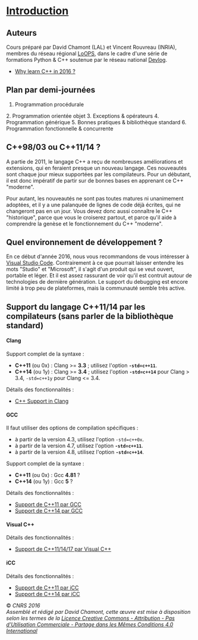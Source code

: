 # [Introduction](README.md.md)

## Auteurs

Cours préparé par David Chamont (LAL) et Vincent Rouvreau (INRIA), membres du réseau régional [LoOPS](http://reseau-loops.github.io/), dans le cadre d'une série de formations Python & C++ soutenue par le réseau national [Devlog](http://devlog.cnrs.fr/).

  - [Why learn C++ in 2016 ?](http://itscompiling.eu/2016/03/10/why-learn-cpp-2016/)

## Plan par demi-journées

1.  Programmation procédurale

2\. Programmation orientée objet 3. Exceptions & opérateurs 4. Programmation générique 5. Bonnes pratiques & bibliothèque standard 6. Programmation fonctionnelle & concurrente

## C++98/03 ou C++11/14 ?

A partie de 2011, le langage C++ a reçu de nombreuses améliorations et extensions, qui en feraient presque un nouveau langage. Ces nouveautés sont chaque jour mieux supportées par les compilateurs. Pour un débutant, il est donc impératif de partir sur de bonnes bases en apprenant ce C++ "moderne".

Pour autant, les nouveautés ne sont pas toutes matures ni unanimement adoptées, et il y a une palanquée de lignes de code déjà écrites, qui ne changeront pas en un jour. Vous devez donc aussi connaître le C++ "historique", parce que vous le croiserez partout, et parce qu'il aide à comprendre la genèse et le fonctionnement du C++ "moderne".

## Quel environnement de développement ?

En ce début d'année 2016, nous vous recommandons de vous intéresser à [Visual Studio Code](https://code.visualstudio.com/docs/languages/cpp). Contrairement à ce que pourrait laisser entendre les mots "Studio" et "Microsoft", il s'agit d'un produit qui se veut ouvert, portable et léger. Et il est assez rassurant de voir qu'il est contruit autour de technologies de dernière génération. Le support du debugging est encore limité à trop peu de plateformes, mais la communauté semble très active.

## Support du langage C++11/14 par les compilateurs (sans parler de la bibliothèque standard)

#### Clang

Support complet de la syntaxe :

  - **C++11** (ou 0x) : Clang \>= **3.3** ; utilisez l'option **`-std=c++11`**.
  - **C++14** (ou 1y) : Clang \>= **3.4** ; utilisez l'option **`-std=c++14`** pour Clang \> 3.4, `-std=c++1y` pour Clang \<= 3.4.

Détails des fonctionnalités :

  - [C++ Support in Clang](http://clang.llvm.org/cxx_status.html)

#### GCC

Il faut utiliser des options de compilation spécifiques :

  - à partir de la version 4.3, utilisez l'option `-std=c++0x`.
  - à partir de la version 4.7, utilisez l'option **`-std=c++11`**.
  - à partir de la version 4.8, utilisez l'option **`-std=c++14`**.

Support complet de la syntaxe :

  - **C++11** (ou 0x) : Gcc **4.81** ?
  - **C++14** (ou 1y) : Gcc **5** ?

Détails des fonctionnalités :

  - [Support de C++11 par GCC](https://gcc.gnu.org/projects/cxx0x.html)
  - [Support de C++14 par GCC](https://gcc.gnu.org/projects/cxx1y.html)

#### Visual C++

Détails des fonctionnalités :

  - [Support de C++11/14/17 par Visual C++](https://msdn.microsoft.com/fr-fr/library/hh567368.aspxv)

#### iCC

Détails des fonctionnalités :

  - [Support de C++11 par iCC](https://software.intel.com/en-us/articles/c0x-features-supported-by-intel-c-compiler)
  - [Support de C++14 par iCC](https://software.intel.com/en-us/articles/c14-features-supported-by-intel-c-compiler)

  
  
© *CNRS 2016*  
*Assemblé et rédigé par David Chamont, cette œuvre est mise à disposition selon les termes de la [Licence Creative Commons - Attribution - Pas d’Utilisation Commerciale - Partage dans les Mêmes Conditions 4.0 International](http://creativecommons.org/licenses/by-nc-sa/4.0/)*

